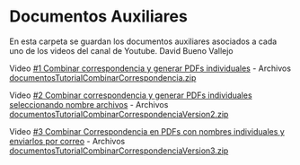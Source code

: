 # Documentos Auxiliares
 En esta carpeta se guardan los documentos auxiliares asociados a cada uno de los videos del canal de Youtube.
 David Bueno Vallejo

Video [#1 Combinar correspondencia y generar PDFs individuales](https://youtu.be/PJYR6Cc9ovU)  -  Archivos [documentosTutorialCombinarCorrespondencia.zip](documentosTutorialCombinarCorrespondencia.zip)

Video  [#2 Combinar correspondencia y generar PDFs individuales seleccionando nombre archivos](https://youtu.be/Lu64q5-2ABA) - Archivos [documentosTutorialCombinarCorrespondenciaVersion2.zip](documentosTutorialCombinarCorrespondenciaVersion2.zip)

 Video  [#3 Combinar Correspondencia en PDFs con nombres individuales y enviarlos por correo](https://youtu.be/OaHKKyT0ke0) - Archivos [documentosTutorialCombinarCorrespondenciaVersion3.zip](documentosTutorialCombinarCorrespondenciaVersion3.zip)


 
